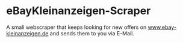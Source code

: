# eBayKleinanzeigen-Scraper
A small webscraper that keeps looking for new offers on www.ebay-kleinanzeigen.de and sends them to you via E-Mail.
